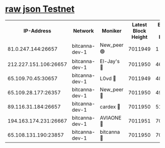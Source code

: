 [raw json Testnet](https://rpc-check.bcat.stavr.tech/bcat/rpc-bcat-result.json)
=


<table><tr><th>IP-Address</th><th>Network</th><th>Moniker</th><th>Latest Block Height</th><th>Earliest Block Height</th><th>Catching Up</th><th>Tx Index</th><th>Voting Power</th><th>Scan Time</th></tr><tr><td>81.0.247.144:26657</td><td>bitcanna-dev-1</td><td>New_peer 🟢</td><td>7011949</td><td>1</td><td>False</td><td>on</td><td>0</td><td>2024-03-23T09:19:29.675168712UTC</td></tr><tr><td>212.227.151.106:26657</td><td>bitcanna-dev-1</td><td>El-Jay's 🔴</td><td>7011950</td><td>4670391</td><td>False</td><td>on</td><td>2218364</td><td>2024-03-23T09:19:36.332131733UTC</td></tr><tr><td>65.109.70.45:30657</td><td>bitcanna-dev-1</td><td>L0vd 🔴</td><td>7011949</td><td>4828155</td><td>False</td><td>on</td><td>308120</td><td>2024-03-23T09:19:29.979156317UTC</td></tr><tr><td>65.109.28.177:26357</td><td>bitcanna-dev-1</td><td>New_peer 🔴</td><td>7011950</td><td>4952911</td><td>False</td><td>on</td><td>2237167</td><td>2024-03-23T09:19:36.920415547UTC</td></tr><tr><td>89.116.31.184:26657</td><td>bitcanna-dev-1</td><td>cardex 🔴</td><td>7011950</td><td>5185001</td><td>False</td><td>on</td><td>1</td><td>2024-03-23T09:19:36.598605197UTC</td></tr><tr><td>194.163.174.231:26667</td><td>bitcanna-dev-1</td><td>AVIAONE 🔴</td><td>7011951</td><td>7005311</td><td>False</td><td>on</td><td>1949865</td><td>2024-03-23T09:19:45.671209281UTC</td></tr><tr><td>65.108.131.190:23857</td><td>bitcanna-dev-1</td><td>bitcanna 🔴</td><td>7011950</td><td>7007950</td><td>False</td><td>off</td><td>378646</td><td>2024-03-23T09:19:37.211522224UTC</td></tr></table>